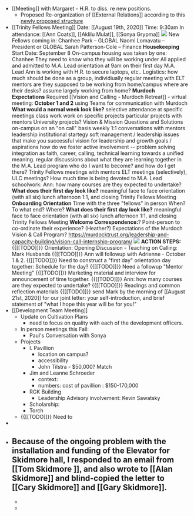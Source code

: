 - [[Meeting]] with Margaret - H.R. to diss. re new positions. 
    - Proposed Re-organization of [[External Relations]] according to this [newly proposed structure](https://www.dropbox.com/s/08w8xpxqw3c8gv1/Proposed%20Re-Organization%20External%20Relations.pdf?dl=0)
- [[Trinity Fellows Meeting]]
Date: [[August 19th, 2020]]
Time: 9:30am
In attendance: [[Ann Coats]], [[Aklilu Mulat]], [[Sonya Grypma]]
    ![](https://firebasestorage.googleapis.com/v0/b/firescript-577a2.appspot.com/o/imgs%2Fapp%2Fchurchdogmatics%2Ftx9meRGIpU.jpg?alt=media&token=a3ea1d29-b461-44e4-8aef-5e290c9b32b9)
New Fellows coming in:
        Chanhee Park – GLOBAL
        Naomi Lomavatu – President or GLOBAL
        Sarah Patterson-Cole – Finance
    **Housekeeping**
        Start Date: September 8
        On-campus housing was taken by one: Chanhee
        They need to know who they will be working under
        All applied and admitted to M.A. Lead
            orientation at 9am on their first day M.A. Lead
        Ann is working with H.R. to secure laptops, etc.. 
        Logistics:
            how much should be done as a group, individiually
            regular meeting with ELT mentors
            are they supposed to be working from home/campus
                where are their desks?
                    assume largely working from home? 
    **Murdoch Expectations**
        Required [[Vision and Calling - Murdoch Retreat]] - virtual meeting: **October 1 and 2**
        using Teams for communication with Murdoch
    **What would a normal week look like?**
        selective attendance at specific meetings
        class work
        work on specific projects
            particular projects with mentors
            University projects? Vision & Mission Questions and Solutions
        on-campus on an "on call" basis
        weekly 1:1 conversations with mentors
            leadership
            institutional startegy
            soft management / leadership issues that make you successful
            vision for leadership and growth
            goals / aspirations
            how do we foster active involvement -- problem solving
            integration as faith, career, calling, technical learning towards a unified meaning.
            regular discussions about what they are learning together in the M.A. Lead program
            who do I want to become? and how do I get there?
        Trinity Fellows meetings with mentors
        ELT meetings (selectively), ULC meetings?
        How much time is being devoted to M.A. Lead schoolwork:
            Ann: how many courses are they expected to undertake?
    **What does their first day look like?**
        meaningful face to face orientation (with all six)
            lunch
        afternoon 1:1, and closing Trinity Fellows Meeting
    **Onboarding**
        **Orientation**
        Time with the three "fellows" in person
            When?
            To what end?
            Where?
            **What does their first day look like?**
                meaningful face to face orientation (with all six)
                    lunch
                afternoon 1:1, and closing Trinity Fellows Meeting
        **Welcome Correspondence:**?
        Point-person to co-ordinate their experience? (Heather?)
    Expectations of the Murdoch Vision & Call Program?
        https://murdocktrust.org/leadership-and-capacity-building/vision-call-internship-program/
        ![](https://firebasestorage.googleapis.com/v0/b/firescript-577a2.appspot.com/o/imgs%2Fapp%2Fchurchdogmatics%2FPLNmlcFRiO.png?alt=media&token=a6b805a7-c7ba-422d-afdc-5ac04d0485a1)
        **ACTION STEPS:**
        {{[[TODO]]}} Orientation: Opening Discussion - Teaching on Calling: Mark Husbands
        {{[[TODO]]}}  Ann will followup with Adrienne - October 1 & 2. 
        {{[[TODO]]}} Need to construct a "first day" orientation day together:
            Schedule for the day?
        {{[[TODO]]}} Need a followup "Mentor Meeting"
        {{[[TODO]]}} Marketing material and interview for announcement of  time together. 
        {{[[TODO]]}} Ann: how many courses are they expected to undertake?
        {{[[TODO]]}} Readings and common reflection materials
        {{[[TODO]]}} send Mark by the morning of [[August 21st, 2020]] for our joint letter:
            your self-introduction, and brief statement of "what I hope this year will be for you!"
- [[Development Team Meeting]]
    - Update on Cultivation Plans
        - need to focus on quality with each of the development officers. 
    - In person meetings this Fall: 
        - Paul's Conversation with Sonya
    - Projects
        - I. Pavillion
            - location on campus?
            - accessibility
            - John Tilstra - $50,000? Match
        - Jim and Leanne Schroeder
            - context: 
            - numbers: cost of pavillion : $150-170,000
        - RGK Building
            - Leadership Advisory involvement: Kevin Sawatsky
        - Scholarship: 
        - Torch
    - {{[[TODO]]}} Need to
- 
- Because of the ongoing problem with the installation and funding of the Elevator for Skidmore hall, I responded to an email from [[Tom Skidmore ]], and also wrote to [[Alan Skidmore]] and blind-copied the letter to [[Cary Skidmore]] and [[Gary Skidmore]]. 
    - 
    - 
    - 
